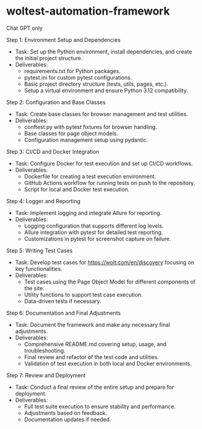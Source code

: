 # woltest-automation-framework
Chat GPT only


Step 1: Environment Setup and Dependencies
- Task: Set up the Python environment, install dependencies, and create the initial project structure.
- Deliverables:
  - requirements.txt for Python packages.
  - pytest.ini for custom pytest configurations.
  - Basic project directory structure (tests, utils, pages, etc.).
  - Setup a virtual environment and ensure Python 3.12 compatibility.

Step 2: Configuration and Base Classes
- Task: Create base classes for browser management and test utilities.
- Deliverables:
  - conftest.py with pytest fixtures for browser handling.
  - Base classes for page object models.
  - Configuration management setup using pydantic.

Step 3: CI/CD and Docker Integration
- Task: Configure Docker for test execution and set up CI/CD workflows.
- Deliverables:
  - Dockerfile for creating a test execution environment.
  - GitHub Actions workflow for running tests on push to the repository.
  - Script for local and Docker test execution.

Step 4: Logger and Reporting
- Task: Implement logging and integrate Allure for reporting.
- Deliverables:
  - Logging configuration that supports different log levels.
  - Allure integration with pytest for detailed test reporting.
  - Customizations in pytest for screenshot capture on failure.

Step 5: Writing Test Cases
- Task: Develop test cases for https://wolt.com/en/discovery focusing on key functionalities.
- Deliverables:
  - Test cases using the Page Object Model for different components of the site.
  - Utility functions to support test case execution.
  - Data-driven tests if necessary.

Step 6: Documentation and Final Adjustments
- Task: Document the framework and make any necessary final adjustments.
- Deliverables:
  - Comprehensive README.md covering setup, usage, and troubleshooting.
  - Final review and refactor of the test code and utilities.
  - Validation of test execution in both local and Docker environments.

Step 7: Review and Deployment
- Task: Conduct a final review of the entire setup and prepare for deployment.
- Deliverables:
  - Full test suite execution to ensure stability and performance.
  - Adjustments based on feedback.
  - Documentation updates if needed.